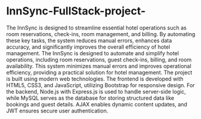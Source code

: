 # InnSync-FullStack-project-
The InnSync is designed to streamline essential hotel operations such as room reservations, check-ins, room management, and billing. By automating these key tasks, the system reduces manual errors, enhances data accuracy, and significantly improves the overall efficiency of hotel management. 
The InnSync is designed to automate and simplify hotel operations, including room reservations, guest check-ins, billing, and room availability. This system minimizes manual errors and improves operational efficiency, providing a practical solution for hotel management.
The project is built using modern web technologies. The frontend is developed with HTML5, CSS3, and JavaScript, utilizing Bootstrap for responsive design.
For the backend, Node.js with Express.js is used to handle server-side logic, while MySQL serves as the database for storing structured data like bookings and guest details.
AJAX enables dynamic content updates, and JWT ensures secure user authentication.
